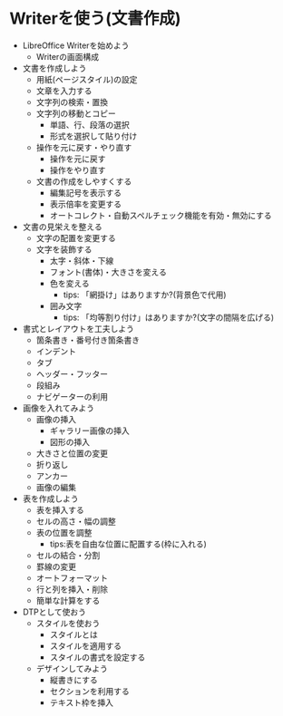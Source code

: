 Writerを使う(文書作成)
======


- LibreOffice Writerを始めよう
  - Writerの画面構成
- 文書を作成しよう
  - 用紙(ページスタイル)の設定
  - 文章を入力する
  - 文字列の検索・置換
  - 文字列の移動とコピー
    - 単語、行、段落の選択
    - 形式を選択して貼り付け
  - 操作を元に戻す・やり直す
    - 操作を元に戻す
    - 操作をやり直す
  - 文書の作成をしやすくする
    - 編集記号を表示する
    - 表示倍率を変更する
    - オートコレクト・自動スペルチェック機能を有効・無効にする
- 文書の見栄えを整える
  - 文字の配置を変更する
  - 文字を装飾する
    - 太字・斜体・下線
    - フォント(書体)・大きさを変える
    - 色を変える
      - tips: 「網掛け」はありますか?(背景色で代用)
    - 囲み文字
      - tips: 「均等割り付け」はありますか?(文字の間隔を広げる)
- 書式とレイアウトを工夫しよう
  - 箇条書き・番号付き箇条書き
  - インデント
  - タブ
  - ヘッダー・フッター
  - 段組み
  - ナビゲーターの利用
- 画像を入れてみよう
  - 画像の挿入
    - ギャラリー画像の挿入
    - 図形の挿入
  - 大きさと位置の変更
  - 折り返し
  - アンカー
  - 画像の編集
- 表を作成しよう
  - 表を挿入する
  - セルの高さ・幅の調整
  - 表の位置を調整
    - tips:表を自由な位置に配置する(枠に入れる)
  - セルの結合・分割
  - 罫線の変更
  - オートフォーマット
  - 行と列を挿入・削除
  - 簡単な計算をする
- DTPとして使おう
  - スタイルを使おう
    - スタイルとは
    - スタイルを適用する
    - スタイルの書式を設定する
  - デザインしてみよう
    - 縦書きにする
    - セクションを利用する
    - テキスト枠を挿入

